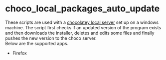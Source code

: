 # choco_local_packages_auto_update

These scripts are used with a [chocolatey local server](https://docs.chocolatey.org/en-us/guides/organizations/set-up-chocolatey-server) set up on a windows machine. The script first checks if an updated version of the program exists and then downloads the installer, deletes and edits some files and finally pushes the new version to the choco server.  
Below are the supported apps.  
* Firefox
